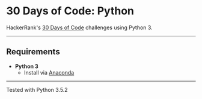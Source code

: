 # 30 Days of Code: Python
 HackerRank's [30 Days of Code](https://www.hackerrank.com/domains/tutorials/30-days-of-code) challenges using Python 3.

***

## Requirements
* __Python 3__
  * Install via [Anaconda](https://www.continuum.io/downloads)

***

Tested with Python 3.5.2
